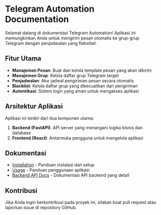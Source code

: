 # Telegram Automation Documentation

Selamat datang di dokumentasi Telegram Automation! Aplikasi ini memungkinkan Anda untuk mengirim pesan otomatis ke grup-grup Telegram dengan penjadwalan yang fleksibel.

## Fitur Utama

- **Manajemen Pesan**: Buat dan kelola template pesan yang akan dikirim
- **Manajemen Grup**: Kelola daftar grup Telegram target
- **Penjadwalan**: Atur jadwal pengiriman pesan secara otomatis
- **Blacklist**: Kelola daftar grup yang dikecualikan dari pengiriman
- **Autentikasi**: Sistem login yang aman untuk mengakses aplikasi

## Arsitektur Aplikasi

Aplikasi ini terdiri dari dua komponen utama:

1. **Backend (FastAPI)**: API server yang menangani logika bisnis dan database
2. **Frontend (React)**: Antarmuka pengguna untuk mengelola aplikasi

## Dokumentasi

- [Installation](installation.md) - Panduan instalasi dan setup
- [Usage](usage.md) - Panduan penggunaan aplikasi
- [Backend API Docs](backend_api_docs.md) - Dokumentasi API backend yang detail

## Kontribusi

Jika Anda ingin berkontribusi pada proyek ini, silakan buat pull request atau laporkan issue di repository GitHub.
